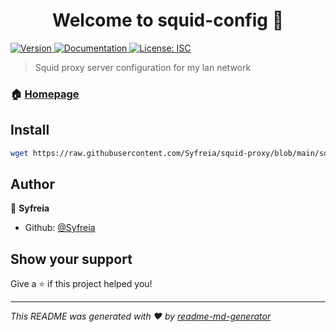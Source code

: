 <h1 align="center">Welcome to squid-config 👋</h1>
<p>
  <a href="https://www.npmjs.com/package/squid-config" target="_blank">
    <img alt="Version" src="https://img.shields.io/npm/v/squid-config.svg">
  </a>
  <a href="https://github.com/Syfreia/squid-proxy#readme" target="_blank">
    <img alt="Documentation" src="https://img.shields.io/badge/documentation-yes-brightgreen.svg" />
  </a>
  <a href="#" target="_blank">
    <img alt="License: ISC" src="https://img.shields.io/badge/License-ISC-yellow.svg" />
  </a>
</p>

> Squid proxy server configuration for my lan network

### 🏠 [Homepage](https://github.com/Syfreia/squid-proxy)

## Install

```sh
wget https://raw.githubusercontent.com/Syfreia/squid-proxy/blob/main/squid.conf
```

## Author

👤 **Syfreia**

* Github: [@Syfreia](https://github.com/Syfreia)

## Show your support

Give a ⭐️ if this project helped you!

***
_This README was generated with ❤️ by [readme-md-generator](https://github.com/kefranabg/readme-md-generator)_